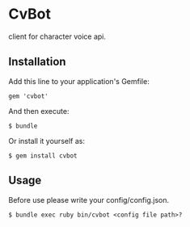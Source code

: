 # CvBot

client for character voice api.

## Installation

Add this line to your application's Gemfile:

    gem 'cvbot'

And then execute:

    $ bundle

Or install it yourself as:

    $ gem install cvbot

## Usage

Before use please write your config/config.json.

    $ bundle exec ruby bin/cvbot <config file path>?

